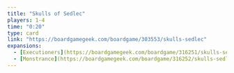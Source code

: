 ```yaml
---
title: "Skulls of Sedlec"
players: 1-4
time: "0:20"
type: card
link: "https://boardgamegeek.com/boardgame/303553/skulls-sedlec"
expansions:
  - [Executioners](https://boardgamegeek.com/boardgame/316251/skulls-sedlec-executioners)
  - [Monstrance](https://boardgamegeek.com/boardgame/316252/skulls-sedlec-monstrance)
---
```

